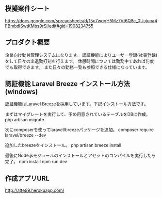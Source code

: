 ## 模擬案件シート
https://docs.google.com/spreadsheets/d/15o7wqgH5Mz7Vt6Q8c_0Uujuna4FBmbdlSwtKMbs9rSI/edit#gid=1908234755

## プロダクト概要
企業向け勤怠管理システムになります。
認証機能によりユーザー登録(社員登録)をして日々の出退勤打刻を行えます。
休憩時間については勤務中であれば何度でも取得できます。
また日々の勤務一覧も参照できる仕様になっています。
## 認証機能 Laravel Breeze インストール方法(windows)
認証機能はLaravel Breezeを採用しています。下記インストール方法です。

まずはマイグレートを実行して、予め用意されているテーブルをDBに作成。
php artisan migrate

次にcomposerを使ってlaravel/breezeパッケージを追加。
composer require laravel/breeze --dev

追加したbreezeをインストール。
php artisan breeze:install

最後にNode.jsモジュールのインストールとアセットのコンパイルを実行したら完了。
npm install
npm run dev

## 作成アプリURL
http://atte99.herokuapp.com/

